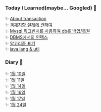 ### Today I Learned(maybe... Googled) :rocket: 
 
:sparkles: [About transaction](./docs/db/transaction.md)  
:sparkles: [객체지향 설계에 관하여](./docs/object/객체지향설계.md)  
:sparkles: [Mysql 워크벤치를 사용하여 db를 백업/복원](./docs/db/backUp.md)  
:sparkles: [DBMS에서의 인덱스](./docs/db/SQL인덱스.md)  
:sparkles: [알고리즘 표기](./docs/lang/evaluteAlgorithm.md)  
:sparkles: [java lang & util](./docs/lang/package.md)  
  
### Diary :rocket: 
:sparkles: [1월 10일](./docs/diary/20210110.md)  
:sparkles: [1월 11일](./docs/diary/20210111.md)    
:sparkles: [1월 14일](./docs/diary/20210114.md)   
:sparkles: [1월 16일](./docs/diary/20210116.md)   
:sparkles: [1월 17일](./docs/diary/20210117.md)   
:sparkles: [1월 24일](./docs/diary/20210124.md)   
